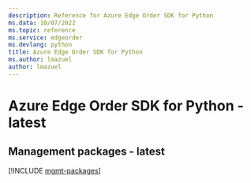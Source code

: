```yaml
---
description: Reference for Azure Edge Order SDK for Python
ms.data: 10/07/2022
ms.topic: reference
ms.service: edgeorder
ms.devlang: python
title: Azure Edge Order SDK for Python
ms.author: lmazuel
author: lmazuel
---
```

# Azure Edge Order SDK for Python - latest

## Management packages - latest
[!INCLUDE [mgmt-packages](edge-order-mgmt-index.md)]